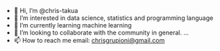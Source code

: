- 👋 Hi, I’m @chris-takua
- 👀 I’m interested in data science, statistics and programming language
- 🌱 I’m currently learning machine learning
- 💞️ I’m looking to collaborate with the community in general. ...
- 📫 How to reach me email: chrisgrupioni@gmail.com

<!---
chris-takua/chris-takua is a ✨ special ✨ repository because its `README.md` (this file) appears on your GitHub profile.
You can click the Preview link to take a look at your changes.
--->
